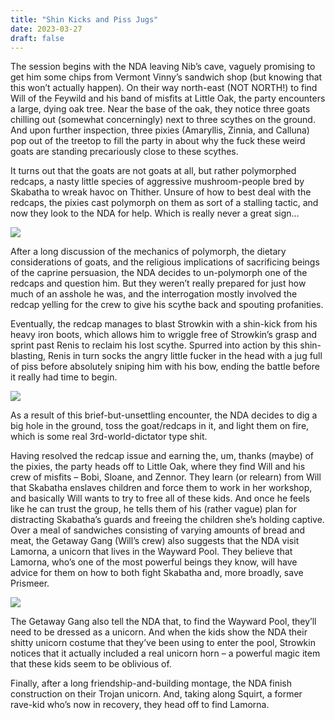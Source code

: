 ```yaml
---
title: "Shin Kicks and Piss Jugs"
date: 2023-03-27
draft: false
---
```


The session begins with the NDA leaving Nib’s cave, vaguely promising to get him some chips from Vermont Vinny’s sandwich shop (but knowing that this won’t actually happen). On their way north-east (NOT NORTH!) to find Will of the Feywild and his band of misfits at Little Oak, the party encounters a large, dying oak tree. Near the base of the oak, they notice three goats chilling out (somewhat concerningly) next to three scythes on the ground. And upon further inspection, three pixies (Amaryllis, Zinnia, and Calluna) pop out of the treetop to fill the party in about why the fuck these weird goats are standing precariously close to these scythes.

It turns out that the goats are not goats at all, but rather polymorphed redcaps, a nasty little species of aggressive mushroom-people bred by Skabatha to wreak havoc on Thither. Unsure of how to best deal with the redcaps, the pixies cast polymorph on them as sort of a stalling tactic, and now they look to the NDA for help. Which is really never a great sign…

![](https://static.wikia.nocookie.net/forgottenrealms/images/f/fe/Redcap-5e.jpg)

After a long discussion of the mechanics of polymorph, the dietary considerations of goats, and the religious implications of sacrificing beings of the caprine persuasion, the NDA decides to un-polymorph one of the redcaps and question him. But they weren’t really prepared for just how much of an asshole he was, and the interrogation mostly involved the redcap yelling for the crew to give his scythe back and spouting profanities.

Eventually, the redcap manages to blast Strowkin with a shin-kick from his heavy iron boots, which allows him to wriggle free of Strowkin’s grasp and sprint past Renis to reclaim his lost scythe. Spurred into action by this shin-blasting, Renis in turn socks the angry little fucker in the head with a jug full of piss before absolutely sniping him with his bow, ending the battle before it really had time to begin.

![](https://i.makeagif.com/media/7-17-2014/7t6urj.gif)

As a result of this brief-but-unsettling encounter, the NDA decides to dig a big hole in the ground, toss the goat/redcaps in it, and light them on fire, which is some real 3rd-world-dictator type shit.

Having resolved the redcap issue and earning the, um, thanks (maybe) of the pixies, the party heads off to Little Oak, where they find Will and his crew of misfits – Bobi, Sloane, and Zennor. They learn (or relearn) from Will that Skabatha enslaves children and force them to work in her workshop, and basically Will wants to try to free all of these kids. And once he feels like he can trust the group, he tells them of his (rather vague) plan for distracting Skabatha’s guards and freeing the children she’s holding captive. Over a meal of sandwiches consisting of varying amounts of bread and meat, the Getaway Gang (Will’s crew) also suggests that the NDA visit Lamorna, a unicorn that lives in the Wayward Pool. They believe that Lamorna, who’s one of the most powerful beings they know, will have advice for them on how to both fight Skabatha and, more broadly, save Prismeer.

![](https://cdn.memes.com/up/46708301602542821/i/1615665662598.jpg)

The Getaway Gang also tell the NDA that, to find the Wayward Pool, they’ll need to be dressed as a unicorn. And when the kids show the NDA their shitty unicorn costume that they’ve been using to enter the pool, Strowkin notices that it actually included a real unicorn horn – a powerful magic item that these kids seem to be oblivious of.

Finally, after a long friendship-and-building montage, the NDA finish construction on their Trojan unicorn. And, taking along Squirt, a former rave-kid who’s now in recovery, they head off to find Lamorna.
